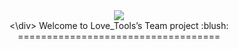 <div align="center"><img src=“https://raw.githubusercontent.com/ChengdaoYang/Love_Tools/master/Team_Pic.png”><br><\div>
Welcome to Love_Tools’s Team project :blush:
===================================
